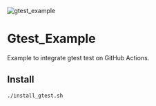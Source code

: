 ![gtest_example](https://github.com/ryansoq/gtest_example/actions/workflows/c-cpp.yml/badge.svg?branch=master)
# Gtest_Example
Example to integrate gtest test on GitHub Actions.

## Install

```sh
./install_gtest.sh
```
